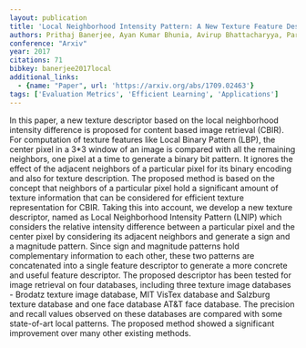 ```yaml
---
layout: publication
title: 'Local Neighborhood Intensity Pattern: A New Texture Feature Descriptor For Image Retrieval'
authors: Prithaj Banerjee, Ayan Kumar Bhunia, Avirup Bhattacharyya, Partha Pratim Roy, Subrahmanyam Murala
conference: "Arxiv"
year: 2017
citations: 71
bibkey: banerjee2017local
additional_links:
  - {name: "Paper", url: 'https://arxiv.org/abs/1709.02463'}
tags: ['Evaluation Metrics', 'Efficient Learning', 'Applications']
---
```

In this paper, a new texture descriptor based on the local neighborhood
intensity difference is proposed for content based image retrieval (CBIR). For
computation of texture features like Local Binary Pattern (LBP), the center
pixel in a 3*3 window of an image is compared with all the remaining neighbors,
one pixel at a time to generate a binary bit pattern. It ignores the effect of
the adjacent neighbors of a particular pixel for its binary encoding and also
for texture description. The proposed method is based on the concept that
neighbors of a particular pixel hold a significant amount of texture
information that can be considered for efficient texture representation for
CBIR. Taking this into account, we develop a new texture descriptor, named as
Local Neighborhood Intensity Pattern (LNIP) which considers the relative
intensity difference between a particular pixel and the center pixel by
considering its adjacent neighbors and generate a sign and a magnitude pattern.
Since sign and magnitude patterns hold complementary information to each other,
these two patterns are concatenated into a single feature descriptor to
generate a more concrete and useful feature descriptor. The proposed descriptor
has been tested for image retrieval on four databases, including three texture
image databases - Brodatz texture image database, MIT VisTex database and
Salzburg texture database and one face database AT&T face database. The
precision and recall values observed on these databases are compared with some
state-of-art local patterns. The proposed method showed a significant
improvement over many other existing methods.
